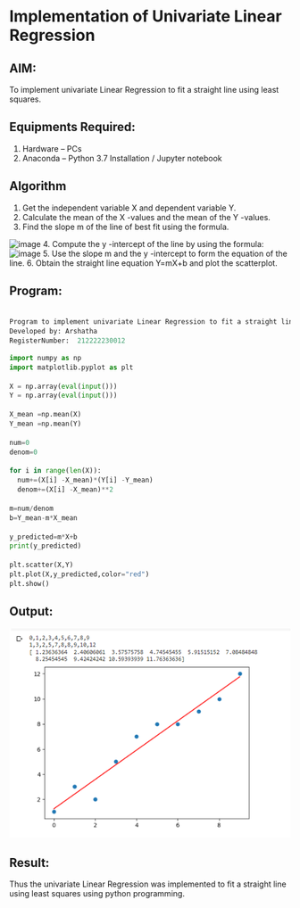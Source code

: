 # Implementation of Univariate Linear Regression
## AIM:
To implement univariate Linear Regression to fit a straight line using least squares.

## Equipments Required:
1. Hardware – PCs
2. Anaconda – Python 3.7 Installation / Jupyter notebook

## Algorithm
1. Get the independent variable X and dependent variable Y.
2. Calculate the mean of the X -values and the mean of the Y -values.
3. Find the slope m of the line of best fit using the formula. 
<img width="231" alt="image" src="https://user-images.githubusercontent.com/93026020/192078527-b3b5ee3e-992f-46c4-865b-3b7ce4ac54ad.png">
4. Compute the y -intercept of the line by using the formula:
<img width="148" alt="image" src="https://user-images.githubusercontent.com/93026020/192078545-79d70b90-7e9d-4b85-9f8b-9d7548a4c5a4.png">
5. Use the slope m and the y -intercept to form the equation of the line.
6. Obtain the straight line equation Y=mX+b and plot the scatterplot.

## Program:
```py

Program to implement univariate Linear Regression to fit a straight line using least squares.
Developed by: Arshatha
RegisterNumber:  212222230012
```
```py
import numpy as np
import matplotlib.pyplot as plt

X = np.array(eval(input()))
Y = np.array(eval(input()))

X_mean =np.mean(X)
Y_mean =np.mean(Y)

num=0
denom=0

for i in range(len(X)):
  num+=(X[i] -X_mean)*(Y[i] -Y_mean)
  denom+=(X[i] -X_mean)**2

m=num/denom
b=Y_mean-m*X_mean

y_predicted=m*X+b
print(y_predicted)

plt.scatter(X,Y)
plt.plot(X,y_predicted,color="red")
plt.show()

```

## Output:
![](./1.01.png)


## Result:
Thus the univariate Linear Regression was implemented to fit a straight line using least squares using python programming.
